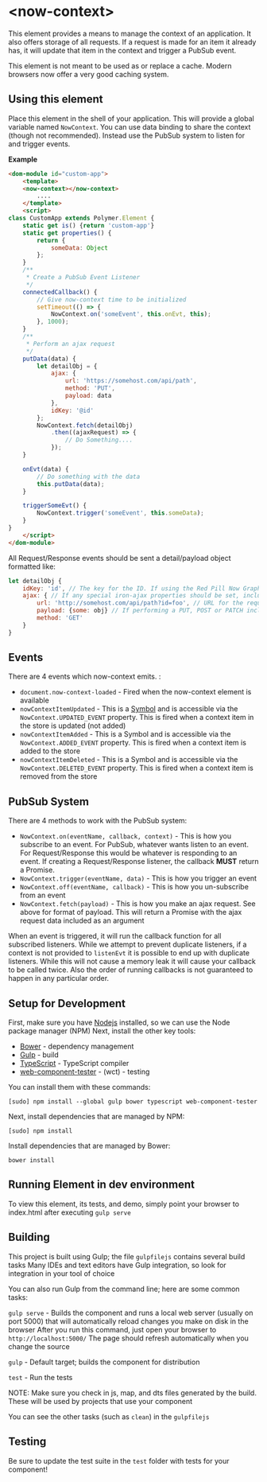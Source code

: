 # <now-context\>

This element provides a means to manage the context of an application. It also offers storage of all
requests. If a request is made for an item it already has, it will update that item in the context and
trigger a PubSub event.

This element is not meant to be used as or replace a cache. Modern browsers now offer a very good caching system.

## Using this element

Place this element in the shell of your application. This will provide a global variable named `NowContext`. You can use data binding to share the context (though not recommended). Instead use the PubSub system to listen for and trigger events.

**Example**
```html
<dom-module id="custom-app">
	<template>
	<now-context></now-context>
		....
	</template>
	<script>
class CustomApp extends Polymer.Element {
	static get is() {return 'custom-app'}
	static get properties() {
		return {
			someData: Object
		};
	}
	/**
	 * Create a PubSub Event Listener
	 */
	connectedCallback() {
		// Give now-context time to be initialized
		setTimeout(() => {
			NowContext.on('someEvent', this.onEvt, this);
		}, 1000);
	}
	/**
	 * Perform an ajax request
	 */
	putData(data) {
		let detailObj = {
			ajax: {
				url: 'https://somehost.com/api/path',
				method: 'PUT',
				payload: data
			},
			idKey: '@id'
		};
		NowContext.fetch(detailObj)
			.then((ajaxRequest) => {
				// Do Something....
			});
	}

	onEvt(data) {
		// Do something with the data
		this.putData(data);
	}

	triggerSomeEvt() {
		NowContext.trigger('someEvent', this.someData);
	}
}
	</script>
</dom-module>
```

All Request/Response events should be sent a detail/payload object formatted like:

```js
let detailObj {
	idKey: 'id', // The key for the ID. If using the Red Pill Now Graph API, it would be '@id'
	ajax: { // If any special iron-ajax properties should be set, include them here
		url: 'http://somehost.com/api/path?id=foo', // URL for the request
		payload: {some: obj} // If performing a PUT, POST or PATCH include the payload
		method: 'GET'
	}
}
```

## Events

There are 4 events which now-context emits. :

* `document.now-context-loaded` - Fired when the now-context element is available
* `nowContextItemUpdated` - This is a [Symbol](https://developer.mozilla.org/en-US/docs/Web/JavaScript/Reference/Global_Objects/Symbol) and is accessible via the `NowContext.UPDATED_EVENT` property. This is fired when a context item in the store is updated (not added)
* `nowContextItemAdded` - This is a Symbol and is accessible via the `NowContext.ADDED_EVENT` property. This is fired when a context item is added to the store
* `nowContextItemDeleted` - This is a Symbol and is accessible via the `NowContext.DELETED_EVENT` property. This is fired when a context item is removed from the store

## PubSub System

There are 4 methods to work with the PubSub system:

* `NowContext.on(eventName, callback, context)` - This is how you subscribe to an event. For PubSub, whatever wants listen to an event. For Request/Response this would be whatever is responding to an event. If creating a Request/Response listener, the callback **MUST** return a Promise.
* `NowContext.trigger(eventName, data)` - This is how you trigger an event
* `NowContext.off(eventName, callback)` - This is how you un-subscribe from an event
* `NowContext.fetch(payload)` - This is how you make an ajax request. See above for format of payload. This will return a Promise with the ajax request data included as an argument

When an event is triggered, it will run the callback function for all subscribed listeners. While we attempt to prevent duplicate listeners, if a context is not provided to `listenEvt` it is possible to end up with duplicate listeners. While this will not cause a memory leak it will cause your callback to be called twice. Also the order of running callbacks is not guaranteed to happen in any particular order.

## Setup for Development

First, make sure you have [Nodejs](https://nodejs.org/) installed, so we can use the Node package manager (NPM)
Next, install the other key tools:

* [Bower](http://bower.io/) - dependency management
* [Gulp](http://gulpjs.com/) - build
* [TypeScript](http://www.typescriptlang.org/) - TypeScript compiler
* [web-component-tester](https://github.com/Polymer/web-component-tester) - (wct) - testing

You can install them with these commands:

`[sudo] npm install --global gulp bower typescript web-component-tester`

Next, install dependencies that are managed by NPM:

`[sudo] npm install`

Install dependencies that are managed by Bower:

`bower install`

## Running Element in dev environment

To view this element, its tests, and demo, simply point your browser to index.html after executing `gulp serve`

## Building

This project is built using Gulp; the file `gulpfilejs` contains several build tasks
Many IDEs and text editors have Gulp integration, so look for integration in your tool of choice

You can also run Gulp from the command line; here are some common tasks:

`gulp serve` - Builds the component and runs a local web server (usually on port 5000) that will automatically reload changes you make on disk in the browser
After you run this command, just open your browser to `http://localhost:5000/` The page should refresh automatically when you change the source

`gulp` - Default target; builds the component for distribution

`test` - Run the tests

NOTE: Make sure you check in js, map, and dts files generated by the build. These will be used by projects that use your component

You can see the other tasks (such as `clean`) in the `gulpfilejs`

## Testing

Be sure to update the test suite in the `test` folder with tests for your component!
